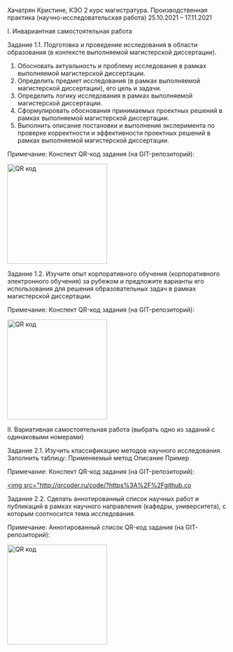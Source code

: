 Хачатрян Кристине, КЭО 2 курс магистратура.
Производственная практика (научно-исследовательская работа) 
25.10.2021 – 17.11.2021 

I. Инвариантная самостоятельная работа

Задание 1.1. Подготовка и проведение исследования в области образования (в контексте выполняемой магистерской диссертации).
1.	Обосновать актуальность и проблему исследования в рамках выполняемой магистерской диссертации.
2.	Определить предмет исследования (в рамках выполняемой магистерской диссертации), его цель и задачи. 
3.	Определить логику исследования в рамках выполняемой магистерской диссертации. 
4.	Сформулировать обоснования принимаемых проектных решений в рамках выполняемой магистерской диссертации. 
5.	Выполнить описание постановки и выполнения эксперимента по проверке корректности и эффективности проектных решений в рамках выполняемой магистерской диссертации.

Примечание: Конспект
QR-код задания (на GIT-репозиторий):
 
 <a href="http://qrcoder.ru" target="_blank"><img src="http://qrcoder.ru/code/?https%3A%2F%2Fgithub.com%2Fkristinekh1996%2F---25.10.2021-17.11.2021-%2Fblob%2Fmain%2F%C7%E0%E4%E0%ED%E8%E5%25201.1%2520%C8%D1%D0%2520%D5%E0%F7%E0%F2%F0%FF%ED%2520%CA%F0%E8%F1%F2%E8%ED%E5.docx&4&0" width="228" height="228" border="0" title="QR код"></a>

Задание 1.2. Изучите опыт корпоративного обучения (корпоративного электронного обучения) за рубежом и предложите варианты его использования для решения образовательных задач в рамках магистерской диссертации.

Примечание: Конспект
QR-код задания (на GIT-репозиторий):

<a href="http://qrcoder.ru" target="_blank"><img src="http://qrcoder.ru/code/?https%3A%2F%2Fgithub.com%2Fkristinekh1996%2F---25.10.2021-17.11.2021-%2Fblob%2Fmain%2F%C7%E0%E4%E0%ED%E8%E5%25201.2%2520%C8%D1%D0%2520%D5%E0%F7%E0%F2%F0%FF%ED%2520%CA%F0%E8%F1%F2%E8%ED%E5.docx&4&0" width="228" height="228" border="0" title="QR код"></a>

II. Вариативная самостоятельная работа
(выбрать одно из заданий с одинаковыми номерами)

Задание 2.1. Изучить классификацию методов научного исследования. Заполнить таблицу:
Применяемый метод	Описание	Пример

Примечание: Конспект 
QR-код задания (на GIT-репозиторий):

<a href="http://qrcoder.ru" target="_blank"><img src="http://qrcoder.ru/code/?https%3A%2F%2Fgithub.co

Задание 2.2. Сделать аннотированный список научных работ и публикаций в рамках научного направления (кафедры, университета), с которым соотносится тема исследования.

Примечание: Аннотированный список
QR-код задания (на GIT-репозиторий):
 
<a href="http://qrcoder.ru" target="_blank"><img src="http://qrcoder.ru/code/?https%3A%2F%2Fgithub.com%2Fkristinekh1996%2F---25.10.2021-17.11.2021-%2Fblob%2Fmain%2F%C7%E0%E4%E0%ED%E8%E5%25202.2%2520%C2%D1%D0%2520%D5%E0%F7%E0%F2%F0%FF%ED%2520%CA%F0%E8%F1%F2%E8%ED%E5.docx&4&0" width="228" height="228" border="0" title="QR код"></a>
  
